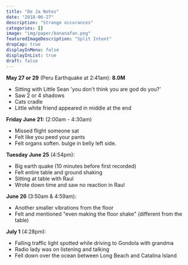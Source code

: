 ```yaml
---
title: "De Ja Notes"
date: "2018-06-27"
description: "Strange occurances"
categories: []
image: "img/paper/bananafan.png"
featuredImageDescription: "Split Intent"
dropCap: true
displayInMenu: false
displayInList: true
draft: false
---
```


**May 27 or 29** (Peru Earthquake at 2:41am): **8.0M**  
- Sitting with Little Sean 'you don't think you are god do you?'  
- Saw 2 or 4 shadows  
- Cats cradle  
- Little white friend appeared in middle at the end  


**Friday June 21:** (2:00am - 4:30am)  
- Missed flight someone sat  
- Felt like you peed your pants  
- Felt organs soften. bulge in belly left side.  

**Tuesday June 25** (4:54pm):  
- Big earth quake (10 minutes before first recorded)  
- Felt entire table and ground shaking  
- Sitting at table with Raul  
- Wrote down time and saw no reaction in Raul  

**June 26** (3:50am & 4:59am):  
- Another smaller vibrations from the floor  
- Felt and mentioned "even making the floor shake" (different from the table)  

**July 1** (4:28pm):  
- Falling traffic light spotted while driving to Gondola with grandma  
- Radio lady was on listening and talking  
- Fell down over the ocean between Long Beach and Catalina Island  